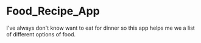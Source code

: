 # Food_Recipe_App
I've always don't know want to eat for dinner so this app helps me we a list of different options of food.
